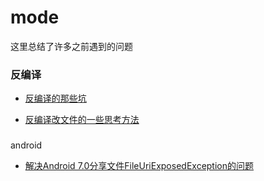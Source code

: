 # mode

这里总结了许多之前遇到的问题

### 反编译
- [反编译的那些坑](https://github.com/mmmmode/mode/blob/master/%E5%8F%8D%E7%BC%96%E8%AF%91/%E5%8F%8D%E7%BC%96%E8%AF%91%E7%9A%84%E9%82%A3%E4%BA%9B%E5%9D%91%E5%92%8C%E6%B5%81%E7%A8%8B.md)

- [反编译改文件的一些思考方法](https://github.com/mmmmode/heart-light/blob/master/%E5%8F%8D%E7%BC%96%E8%AF%91/%E5%8F%8D%E7%BC%96%E8%AF%91%E6%94%B9%E6%96%87%E4%BB%B6%E7%9A%84%E4%B8%80%E4%BA%9B%E6%80%9D%E8%80%83%E6%96%B9%E6%B3%95.md)

###
android
- [解决Android 7.0分享文件FileUriExposedException的问题](https://github.com/mmmmode/heart-light/blob/master/android/%E8%A7%A3%E5%86%B3Android%207.0%E5%88%86%E4%BA%AB%E6%96%87%E4%BB%B6%E7%9A%84FileUriExposedException%E9%97%AE%E9%A2%98.md)
